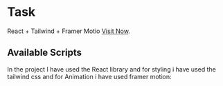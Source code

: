 # Task

 React + Tailwind + Framer Motio [Visit Now](https://github.com/facebook/create-react-app).

## Available Scripts

In the project I have used the React library and for styling i have used the tailwind css and for Animation i have used framer motion:

